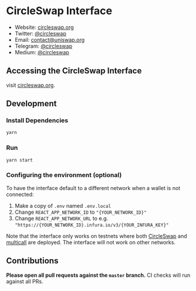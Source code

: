 # CircleSwap Interface

- Website: [circleswap.org](https://circleswap.org/)
- Twitter: [@circleswap](https://twitter.com/circleswap)
- Email: [contact@uniswap.org](mailto:circleswap.finance@gmail.com)
- Telegram: [@circleswap](https://t.me/circleswap)
- Medium: [@circleswap](https://medium.com/@circleswap)

## Accessing the CircleSwap Interface

visit [circleswap.org](https://circleswap.org).


## Development

### Install Dependencies

```bash
yarn
```

### Run

```bash
yarn start
```

### Configuring the environment (optional)

To have the interface default to a different network when a wallet is not connected:

1. Make a copy of `.env` named `.env.local`
2. Change `REACT_APP_NETWORK_ID` to `"{YOUR_NETWORK_ID}"`
3. Change `REACT_APP_NETWORK_URL` to e.g. `"https://{YOUR_NETWORK_ID}.infura.io/v3/{YOUR_INFURA_KEY}"` 

Note that the interface only works on testnets where both 
[CircleSwap](https://scan.hecochain.com/address/0xF08b8c2233CD3B3932FAeC73F4303CcE8B00198c#contracts) and 
[multicall](https://github.com/makerdao/multicall) are deployed.
The interface will not work on other networks.

## Contributions

**Please open all pull requests against the `master` branch.** 
CI checks will run against all PRs.


